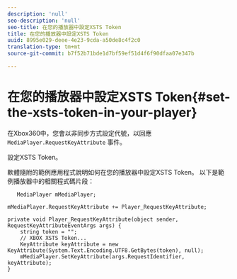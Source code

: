 ```yaml
---
description: 'null'
seo-description: 'null'
seo-title: 在您的播放器中設定XSTS Token
title: 在您的播放器中設定XSTS Token
uuid: 8995e029-deee-4e23-9cda-a50de8c4f2c0
translation-type: tm+mt
source-git-commit: b7f52b71bde1d7bf59ef51d4f6f90dfaa07e347b

---
```



# 在您的播放器中設定XSTS Token{#set-the-xsts-token-in-your-player}

在Xbox360中，您會以非同步方式設定代號，以回應 `MediaPlayer.RequestKeyAttribute` 事件。

設定XSTS Token。

軟體隨附的範例應用程式說明如何在您的播放器中設定XSTS Token。 以下是範例播放器中的相關程式碼片段：

```
   MediaPlayer mMediaPlayer;  
 
mMediaPlayer.RequestKeyAttribute += Player_RequestKeyAttribute;  
 
private void Player_RequestKeyAttribute(object sender, RequestKeyAttributeEventArgs args) {  
    string token = "";  
    // XBOX XSTS Token...  
    KeyAttribute keyAttribute = new KeyAttribute(System.Text.Encoding.UTF8.GetBytes(token), null);  
    mMediaPlayer.SetKeyAttribute(args.RequestIdentifier, keyAttribute);  
} 
```


